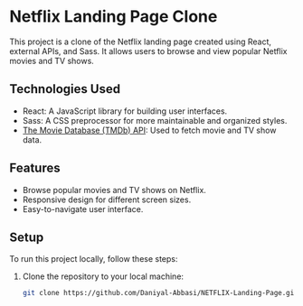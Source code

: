 # Netflix Landing Page Clone

This project is a clone of the Netflix landing page created using React, external APIs, and Sass. It allows users to browse and view popular Netflix movies and TV shows.

## Technologies Used

- React: A JavaScript library for building user interfaces.
- Sass: A CSS preprocessor for more maintainable and organized styles.
- [The Movie Database (TMDb) API](https://www.themoviedb.org/documentation/api): Used to fetch movie and TV show data.

## Features

- Browse popular movies and TV shows on Netflix.
- Responsive design for different screen sizes.
- Easy-to-navigate user interface.

## Setup

To run this project locally, follow these steps:

1. Clone the repository to your local machine:

   ```bash
   git clone https://github.com/Daniyal-Abbasi/NETFLIX-Landing-Page.git
